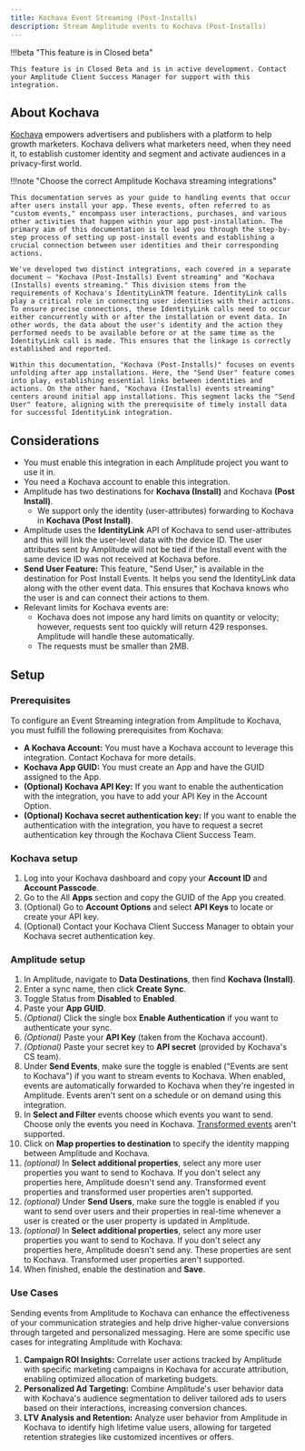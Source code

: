 ```yaml
---
title: Kochava Event Streaming (Post-Installs)
description: Stream Amplitude events to Kochava (Post-Installs)
---
```


!!!beta "This feature is in Closed beta"

    This feature is in Closed Beta and is in active development. Contact your Amplitude Client Success Manager for support with this integration.

## About Kochava
                                                                                                                                                                                                                                             
[Kochava](https://www.kochava.com) empowers advertisers and publishers with a platform to help growth marketers. Kochava delivers what marketers need, when they need it, to establish customer identity and segment and activate audiences in a privacy-first world.

!!!note "Choose the correct Amplitude Kochava streaming integrations"

    This documentation serves as your guide to handling events that occur after users install your app. These events, often referred to as "custom events," encompass user interactions, purchases, and various other activities that happen within your app post-installation. The primary aim of this documentation is to lead you through the step-by-step process of setting up post-install events and establishing a crucial connection between user identities and their corresponding actions.

    We've developed two distinct integrations, each covered in a separate document – "Kochava (Post-Installs) Event streaming" and "Kochava (Installs) events streaming." This division stems from the requirements of Kochava's IdentityLinkTM feature. IdentityLink calls play a critical role in connecting user identities with their actions. To ensure precise connections, these IdentityLink calls need to occur either concurrently with or after the installation or event data. In other words, the data about the user's identity and the action they performed needs to be available before or at the same time as the IdentityLink call is made. This ensures that the linkage is correctly established and reported.

    Within this documentation, "Kochava (Post-Installs)" focuses on events unfolding after app installations. Here, the "Send User" feature comes into play, establishing essential links between identities and actions. On the other hand, "Kochava (Installs) events streaming" centers around initial app installations. This segment lacks the "Send User" feature, aligning with the prerequisite of timely install data for successful IdentityLink integration.

## Considerations

- You must enable this integration in each Amplitude project you want to use it in.
- You need a Kochava account to enable this integration.
- Amplitude has two destinations for **Kochava (Install)** and Kochava **(Post Install)**.
  - We support only the identity (user-attributes) forwarding to Kochava in **Kochava (Post Install)**.
- Amplitude uses the **IdentityLink** API of Kochava to send user-attributes and this will link the user-level data with the device ID. The user attributes sent by Amplitude will not be tied if the Install event with the same device ID was not received at Kochava before.
- **Send User Feature:** This feature, "Send User," is available in the destination for Post Install Events. It helps you send the IdentityLink data along with the other event data. This ensures that Kochava knows who the user is and can connect their actions to them.
- Relevant limits for Kochava events are:
  - Kochava does not impose any hard limits on quantity or velocity; however, requests sent too quickly will return 429 responses. Amplitude will handle these automatically. 
  - The requests must be smaller than 2MB.

## Setup

### Prerequisites

To configure an Event Streaming integration from Amplitude to Kochava, you must fulfill the following prerequisites from Kochava:

- **A Kochava Account:** You must have a Kochava account to leverage this integration. Contact Kochava for more details.
- **Kochava App GUID:** You must create an App and have the GUID assigned to the App.
- **(Optional) Kochava API Key:** If you want to enable the authentication with the integration, you have to add your API Key in the Account Option.
- **(Optional) Kochava secret authentication key:** If you want to enable the authentication with the integration, you have to request a secret authentication key through the Kochava Client Success Team.

### Kochava setup

1. Log into your Kochava dashboard and copy your **Account ID** and **Account Passcode**.
2. Go to the All **Apps** section and copy the GUID of the App you created.
3. (Optional) Go to **Account Options** and select **API Keys** to locate or create your API key.
4. (Optional) Contact your Kochava Client Success Manager to obtain your Kochava secret authentication key.

### Amplitude setup

1. In Amplitude, navigate to **Data Destinations**, then find **Kochava (Install)**.
2. Enter a sync name, then click **Create Sync**.
3. Toggle Status from **Disabled** to **Enabled**.
4. Paste your **App GUID**.
5. *(Optional)* Click the single box **Enable Authentication** if you want to authenticate your sync.
6. *(Optional)* Paste your **API Key** (taken from the Kochava account).
7. *(Optional)* Paste your secret key to **API secret** (provided by Kochava's CS team).
8. Under **Send Events**, make sure the toggle is enabled ("Events are sent to Kochava") if you want to stream events to Kochava. When enabled, events are automatically forwarded to Kochava when they're ingested in Amplitude. Events aren't sent on a schedule or on demand using this integration.
9. In **Select and Filter** events choose which events you want to send. Choose only the events you need in Kochava. [Transformed events](https://help.amplitude.com/hc/en-us/articles/5913315221915-Transformations-Retroactively-modify-your-event-data-structure#:~:text=Amplitude%20Data's%20transformations%20feature%20allows,them%20to%20all%20historical%20data.) aren't supported.
10. Click on **Map properties to destination** to specify the identity mapping between Amplitude and Kochava. 
11. *(optional)* In **Select additional properties**, select any more user properties you want to send to Kochava. If you don't select any properties here, Amplitude doesn't send any. Transformed event properties and transformed user properties aren't supported.
12. *(optional)* Under **Send Users**, make sure the toggle is enabled if you want to send over users and their properties in real-time whenever a user is created or the user property is updated in Amplitude.
13. *(optional)* In **Select additional properties**, select any more user properties you want to send to Kochava. If you don't select any properties here, Amplitude doesn't send any. These properties are sent to Kochava. Transformed user properties aren't supported.
14. When finished, enable the destination and **Save**.

### Use Cases

Sending events from Amplitude to Kochava can enhance the effectiveness of your communication strategies and help drive higher-value conversions through targeted and personalized messaging. Here are some specific use cases for integrating Amplitude with Kochava:

1) **Campaign ROI Insights:** Correlate user actions tracked by Amplitude with specific marketing campaigns in Kochava for accurate attribution, enabling optimized allocation of marketing budgets.
2) **Personalized Ad Targeting:** Combine Amplitude's user behavior data with Kochava's audience segmentation to deliver tailored ads to users based on their interactions, increasing conversion chances.
3) **LTV Analysis and Retention:** Analyze user behavior from Amplitude in Kochava to identify high lifetime value users, allowing for targeted retention strategies like customized incentives or offers.
